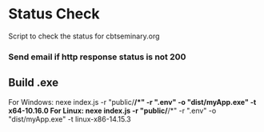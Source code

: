 # Status Check
Script to check the status for cbtseminary.org

### Send email if http response status is not 200


## Build .exe
For Windows: nexe index.js -r "public/**/*" -r ".env" -o "dist/myApp.exe" -t x64-10.16.0
For Linux: nexe index.js -r "public/**/*" -r ".env" -o "dist/myApp.exe" -t linux-x86-14.15.3


